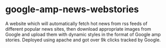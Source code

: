# google-amp-news-webstories
A website which will automatically fetch hot news from rss feeds of different popular news sites, then download appropriate images from Google and upload them with dynamic styles in the format of Google amp stories. Deployed using apache and got over 9k clicks tracked by Google.
